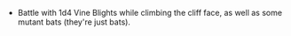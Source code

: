 - Battle with 1d4 Vine Blights while climbing the cliff face, as well as some mutant bats (they're just bats). 